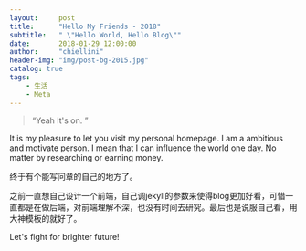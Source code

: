 ```yaml
---
layout:     post
title:      "Hello My Friends - 2018"
subtitle:   " \"Hello World, Hello Blog\""
date:       2018-01-29 12:00:00
author:     "chiellini"
header-img: "img/post-bg-2015.jpg"
catalog: true
tags:
    - 生活
    - Meta
---
```


> “Yeah It's on. ”

It is my pleasure to let you visit my personal homepage. I am a ambitious and motivate person. I mean that I can influence the world one day. No matter by researching or earning money.

终于有个能写问章的自己的地方了。

之前一直想自己设计一个前端，自己调jekyll的参数来使得blog更加好看，可惜一直都是在做后端，对前端理解不深，也没有时间去研究。最后也是说服自己看，用大神模板的就好了。

Let's fight for brighter future!


